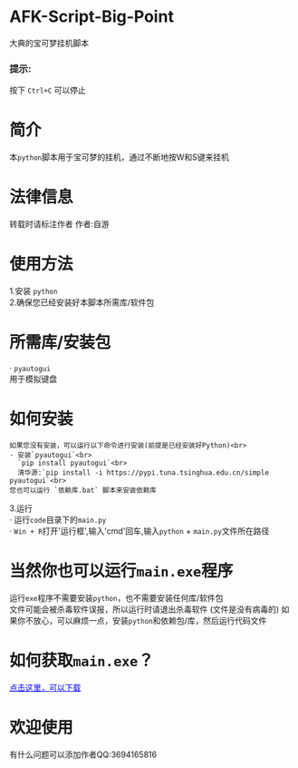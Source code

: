 # AFK-Script-Big-Point
大典的宝可梦挂机脚本

### 提示:
按下 `Ctrl+C` 可以停止

# 简介
本`python`脚本用于宝可梦的挂机，通过不断地按W和S键来挂机

# 法律信息
转载时请标注作者
作者:自游

# 使用方法
1.安装 `python` <br>
2.确保您已经安装好本脚本所需库/软件包<br>
  # 所需库/安装包
  · `pyautogui`<br>
    用于模拟键盘<br>
  # 如何安装
    如果您没有安装，可以运行以下命令进行安装(前提是已经安装好Python)<br>
    · 安装`pyautogui`<br>
      `pip install pyautogui`<br>
      清华源:`pip install -i https://pypi.tuna.tsinghua.edu.cn/simple pyautogui`<br>
    您也可以运行 `依赖库.bat` 脚本来安装依赖库
3.运行<br>
  · 运行`code`目录下的`main.py`<br>
  · `Win + R`打开'运行框',输入'cmd'回车,输入`python` + `main.py`文件所在路径<br>

# 当然你也可以运行`main.exe`程序
运行`exe`程序不需要安装`python`，也不需要安装任何库/软件包  
文件可能会被杀毒软件误报，所以运行时请退出杀毒软件 (文件是没有病毒的) 
如果你不放心，可以麻烦一点，安装`python`和依赖包/库，然后运行代码文件

# 如何获取`main.exe`？
<a href="https://pan.huang1111.cn/s/NkoqGi1" style="color: blue;">点击这里，可以下载</a>

# 欢迎使用
有什么问题可以添加作者QQ:3694165816
